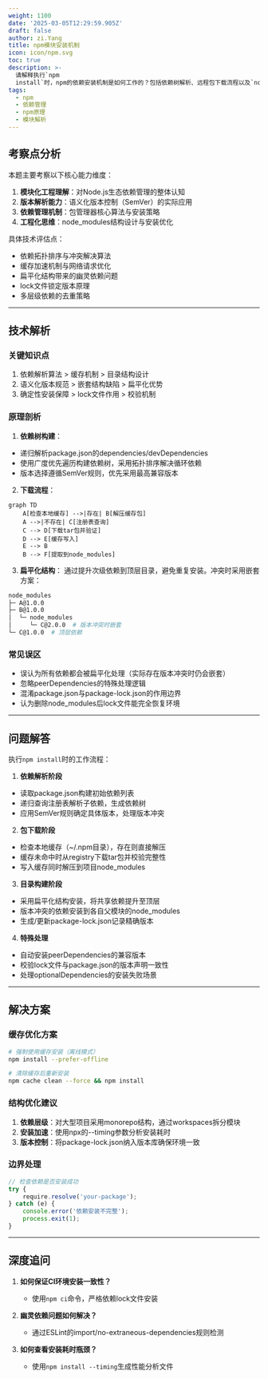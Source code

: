 ```yaml
---
weight: 1100
date: '2025-03-05T12:29:59.905Z'
draft: false
author: zi.Yang
title: npm模块安装机制
icon: icon/npm.svg
toc: true
description: >-
  请解释执行`npm
  install`时，npm的依赖安装机制是如何工作的？包括依赖树解析、远程包下载流程以及`node_modules`目录的扁平化结构设计。
tags:
  - npm
  - 依赖管理
  - npm原理
  - 模块解析
---
```


## 考察点分析

本题主要考察以下核心能力维度：

1. **模块化工程理解**：对Node.js生态依赖管理的整体认知
2. **版本解析能力**：语义化版本控制（SemVer）的实际应用
3. **依赖管理机制**：包管理器核心算法与安装策略
4. **工程化思维**：node_modules结构设计与安装优化

具体技术评估点：

- 依赖拓扑排序与冲突解决算法
- 缓存加速机制与网络请求优化
- 扁平化结构带来的幽灵依赖问题
- lock文件锁定版本原理
- 多层级依赖的去重策略

---

## 技术解析

### 关键知识点

1. 依赖解析算法 > 缓存机制 > 目录结构设计
2. 语义化版本规范 > 嵌套结构缺陷 > 扁平化优势
3. 确定性安装保障 > lock文件作用 > 校验机制

### 原理剖析

1. **依赖树构建**：

- 递归解析package.json的dependencies/devDependencies
- 使用广度优先遍历构建依赖树，采用拓扑排序解决循环依赖
- 版本选择遵循SemVer规则，优先采用最高兼容版本

2. **下载流程**：

```mermaid
graph TD
    A[检查本地缓存] -->|存在| B[解压缓存包]
    A -->|不存在| C[注册表查询]
    C --> D[下载tar包并验证]
    D --> E[缓存写入]
    E --> B
    B --> F[提取到node_modules]
```

3. **扁平化结构**：
通过提升次级依赖到顶层目录，避免重复安装。冲突时采用嵌套方案：

```bash
node_modules
├─ A@1.0.0
├─ B@1.0.0
│  └─ node_modules
│     └─ C@2.0.0  # 版本冲突时嵌套
└─ C@1.0.0  # 顶层依赖
```

### 常见误区

- 误认为所有依赖都会被扁平化处理（实际存在版本冲突时仍会嵌套）
- 忽略peerDependencies的特殊处理逻辑
- 混淆package.json与package-lock.json的作用边界
- 认为删除node_modules后lock文件能完全恢复环境

---

## 问题解答

执行`npm install`时的工作流程：

1. **依赖解析阶段**

- 读取package.json构建初始依赖列表
- 递归查询注册表解析子依赖，生成依赖树
- 应用SemVer规则确定具体版本，处理版本冲突

2. **包下载阶段**

- 检查本地缓存（~/.npm目录），存在则直接解压
- 缓存未命中时从registry下载tar包并校验完整性
- 写入缓存同时解压到项目node_modules

3. **目录构建阶段**

- 采用扁平化结构安装，将共享依赖提升至顶层
- 版本冲突的依赖安装到各自父模块的node_modules
- 生成/更新package-lock.json记录精确版本

4. **特殊处理**

- 自动安装peerDependencies的兼容版本
- 校验lock文件与package.json的版本声明一致性
- 处理optionalDependencies的安装失败场景

---

## 解决方案

### 缓存优化方案

```bash
# 强制使用缓存安装（离线模式）
npm install --prefer-offline

# 清除缓存后重新安装
npm cache clean --force && npm install
```

### 结构优化建议

1. **依赖层级**：对大型项目采用monorepo结构，通过workspaces拆分模块
2. **安装加速**：使用npx的--timing参数分析安装耗时
3. **版本控制**：将package-lock.json纳入版本库确保环境一致

### 边界处理

```javascript
// 检查依赖是否安装成功
try {
    require.resolve('your-package');
} catch (e) {
    console.error('依赖安装不完整');
    process.exit(1);
}
```

---

## 深度追问

1. **如何保证CI环境安装一致性？**
   - 使用`npm ci`命令，严格依赖lock文件安装

2. **幽灵依赖问题如何解决？**
   - 通过ESLint的import/no-extraneous-dependencies规则检测

3. **如何查看安装耗时瓶颈？**
   - 使用`npm install --timing`生成性能分析文件

